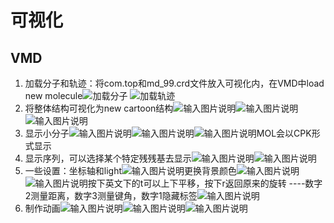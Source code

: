 # 可视化
## VMD

 1. 加载分子和轨迹：将com.top和md_99.crd文件放入可视化内，在VMD中load new molecule![加载分子](/visualization/vi1.png) ![加载轨迹](/visualization/vi2.png)
 2. 将整体结构可视化为new cartoon结构![输入图片说明](/visualization/vi3.png)![输入图片说明](/visualization/vi4.png)![输入图片说明](/visualization/vi5.png)
 3. 显示小分子![输入图片说明](/visualization/vi6.png)![输入图片说明](/visualization/vi7.png)![输入图片说明](/visualization/配体出现.png)MOL会以CPK形式显示
 4. 显示序列，可以选择某个特定残残基去显示![输入图片说明](/visualization/vi8.png)![输入图片说明](/visualization/vi9.png)
 5. 一些设置：坐标轴和light![输入图片说明](/visualization/vi11.png)更换背景颜色![输入图片说明](/visualization/vi12.png)![输入图片说明](/visualization/vi13.png)按下英文下的t可以上下平移，按下r返回原来的旋转				----数字2测量距离，数字3测量键角，数字1隐藏标签![输入图片说明](/visualization/vi14.png)
 6. 制作动画![输入图片说明](/visualization/vi15.png)![输入图片说明](/visualization/vi16.png)![输入图片说明](/visualization/vi17.png)
